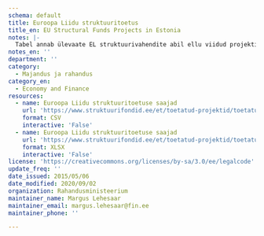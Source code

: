 ```yaml
---
schema: default
title: Euroopa Liidu struktuuritoetus
title_en: EU Structural Funds Projects in Estonia
notes: |-
  Tabel annab ülevaate EL struktuurivahendite abil ellu viidud projektidest. Andmed pärinevad EL struktuuritoetuste riiklikust registrist. Andmed saadaval: <a href="https://www.struktuurifondid.ee/et/toetatud-projektid/toetatud-projektid">https://www.struktuurifondid.ee/et/toetatud-projektid/toetatud-projektid</a>.
notes_en: ''
department: ''
category:
  - Majandus ja rahandus
category_en:
  - Economy and Finance
resources:
  - name: Euroopa Liidu struktuuritoetuse saajad
    url: 'https://www.struktuurifondid.ee/et/toetatud-projektid/toetatud_projektid.csv'
    format: CSV
    interactive: 'False'
  - name: Euroopa Liidu struktuuritoetuse saajad
    url: 'https://www.struktuurifondid.ee/et/toetatud-projektid/toetatud_projektid.xlsx'
    format: XLSX
    interactive: 'False'
license: 'https://creativecommons.org/licenses/by-sa/3.0/ee/legalcode'
update_freq: ''
date_issued: 2015/05/06
date_modified: 2020/09/02
organization: Rahandusministeerium
maintainer_name: Margus Lehesaar
maintainer_email: margus.lehesaar@fin.ee
maintainer_phone: ''

---
```

